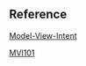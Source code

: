## Reference

[Model-View-Intent](https://cycle.js.org/model-view-intent.html)

[MVI101](https://www.raywenderlich.com/817602-mvi-architecture-for-android-tutorial-getting-started)